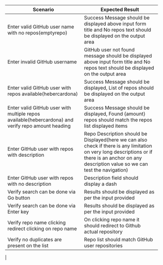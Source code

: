 | Scenario        | Expected Result           | 
| ------------- | ------------- | 
| Enter valid GitHub user name with no repos(emptyrepo)     | Success Message should be displayed above input form title and No repos text should be displayed on the output area | 
| Enter invalid GitHub username      | GitHub user not found message should be displayed above input form title and No repos text should be displayed on the output area      | 
| Enter valid GitHub user with repos available(hebercardona) | Success Message should be displayed, List of repos should be displayed on the output area      |  
| Enter valid GitHub user with multiple repos available(hebercardona) and verify repo amount heading     | Success Message should be displayed, Found {amount} repos should match the repos list displayed items |
| Enter GitHub user with repos with description | Repo Description should be Displayed(here we can also check if there is any limitation on very long descriptions or if there is an anchor on any description value so we can test the navigation) |
| Enter GitHub user with repos with no description | Description field should display a dash |
| Verify search can be done via Go button | Results should be displayed as per the input provided |
| Verify search can be done via Enter key | Results should be displayed as per the input provided |
| Verify repo name clicking redirect clicking on repo name | On clicking repo name it should redirect to Github actual repository |
| Verify no duplicates are present on the list | Repo list should match GitHub user repositories
 |
